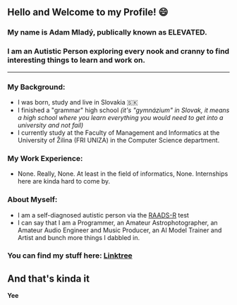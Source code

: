 ## Hello and Welcome to my Profile! 😄 
### My name is Adam Mladý, publically known as ELEVATED.
### I am an Autistic Person exploring every nook and cranny to find interesting things to learn and work on.
---
### **My Background:**
- I was born, study and live in Slovakia 🇸🇰
- I finished a "grammar" high school *(it's "gymnázium" in Slovak, it means a high school where you learn everything you would need to get into a university and not fail)*
- I currently study at the Faculty of Management and Informatics at the University of Žilina (FRI UNIZA) in the Computer Science department.

### **My Work Experience:**
- None. Really, None. At least in the field of informatics, None. Internships here are kinda hard to come by.

### **About Myself:**
- I am a self-diagnosed autistic person via the [RAADS-R](https://embrace-autism.com/raads-r/) test
- I can say that I am a Programmer, an Amateur Astrophotographer, an Amateur Audio Engineer and Music Producer, an AI Model Trainer and Artist and bunch more things I dabbled in.

### You can find my stuff here: <a href="https://tree.elevated.ovh" target="blank">Linktree</a>

## And that's kinda it
**Yee**

<!--
**TheElevatedOne/TheElevatedOne** is a ✨ _special_ ✨ repository because its `README.md` (this file) appears on your GitHub profile.

Here are some ideas to get you started:

- 🔭 I’m currently working on ...
- 🌱 I’m currently learning ...
- 👯 I’m looking to collaborate on ...
- 🤔 I’m looking for help with ...
- 💬 Ask me about ...
- 📫 How to reach me: ...
- 😄 Pronouns: ...
- ⚡ Fun fact: ...
-->

